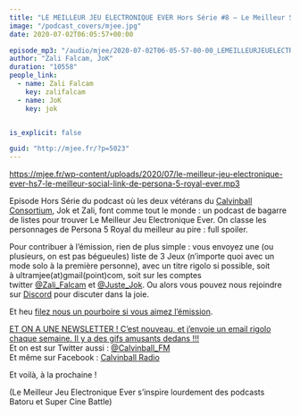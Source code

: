 ```yaml
---
title: "LE MEILLEUR JEU ELECTRONIQUE EVER Hors Série #8 – Le Meilleur Social Link de Persona 5 Royal Ever"
image: "/podcast_covers/mjee.jpg"
date: 2020-07-02T06:05:57+00:00

episode_mp3: "/audio/mjee/2020-07-02T06-05-57-00-00_LEMEILLEURJEUELECTRONIQUEEVERHorsSrie8LeMeilleurSocialLinkdePersona5RoyalEver.mp3"
author: "Zali Falcam, JoK"
duration: "10558"
people_link: 
  - name: Zali Falcam
    key: zalifalcam
  - name: JoK
    key: jok


is_explicit: false

guid: "http://mjee.fr/?p=5023"
---
```


<PodcastHeader/>

<!-- ECRIRE LA DESCRIPTION DE L'EPISODE SOUS CETTE LIGNE -->
<p><a href="https://mjee.fr/wp-content/uploads/2020/07/le-meilleur-jeu-electronique-ever-hs7-le-meilleur-social-link-de-persona-5-royal-ever.mp3" rel="nofollow">https://mjee.fr/wp-content/uploads/2020/07/le-meilleur-jeu-electronique-ever-hs7-le-meilleur-social-link-de-persona-5-royal-ever.mp3</a></p>
<p>Episode Hors Série du podcast où les deux vétérans du <a href="https://calvinballradio.wordpress.com/" rel="nofollow">Calvinball Consortium</a>, Jok et Zali, font comme tout le monde : un podcast de bagarre de listes pour trouver&nbsp;Le Meilleur Jeu Electronique Ever. On classe les personnages de Persona 5 Royal du meilleur au pire : full spoiler.</p>
<p>Pour contribuer à l’émission, rien de plus simple : vous envoyez une (ou plusieurs, on est pas bégueules) liste de&nbsp;3 Jeux&nbsp;(n’importe quoi avec un mode solo à la première personne), avec un titre rigolo si possible, soit à&nbsp;ultramjee(at)gmail(point)com, soit sur les comptes twitter&nbsp;<a href="https://twitter.com/Zali_Falcam" rel="nofollow">@Zali_Falcam</a>&nbsp;et&nbsp;<a href="https://twitter.com/Juste_JoK" rel="nofollow">@Juste_Jok</a>.&nbsp;Ou alors vous pouvez nous rejoindre sur&nbsp;<a href="https://discord.gg/4RnA9v7" rel="nofollow">Discord</a>&nbsp;pour discuter dans la joie.</p>
<p>Et heu <a href="https://fr.tipeee.com/calvinball" rel="nofollow">filez nous un pourboire si vous aimez l’émission</a>.</p>
<p><a href="https://twitter.us7.list-manage.com/subscribe?u=da574416b45d27907fa2cb271&amp;id=47a77c6791" rel="nofollow">ET ON A UNE NEWSLETTER ! C’est nouveau, et j’envoie un email rigolo chaque semaine. Il y a des gifs amusants dedans !!!</a><br>
Et on est sur Twitter aussi :&nbsp;<a href="https://twitter.com/Calvinball_FM?lang=fr" rel="nofollow">@Calvinball_FM</a><br>
Et même sur Facebook : <a href="https://www.facebook.com/CalvinballRadio" rel="nofollow">Calvinball Radio</a></p>
<p>Et voilà, à la prochaine !</p>
<p>(Le Meilleur Jeu Electronique Ever s’inspire lourdement des podcasts Batoru et Super Cine Battle)</p>
<p>&nbsp;</p>


